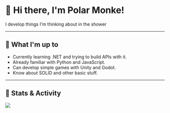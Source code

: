 # 👋 Hi there, I'm Polar Monke!

I develop things I'm thinking about in the shower

---

## 🚀 What I'm up to

- Currently learning .NET and trying to build APIs with it.
- Already familiar with Python and JavaScript.
- Can develop simple games with Unity and Godot.
- Know about SOLID and other basic stuff.

---

## 🌟 Stats & Activity

<picture>
  <source
    srcset="https://github-readme-stats.vercel.app/api?username=PolarMonke&show_icons=true&theme=synthwave"
    media="(prefers-color-scheme: dark)"
  />
  <source
    srcset="[https://github-readme-stats.vercel.app/api?username=anuraghazra&show_icons=true](https://github-readme-stats.vercel.app/api/top-langs/?username=PolarMonke&show_icons=true&theme=synthwave)"
    media="(prefers-color-scheme: light), (prefers-color-scheme: no-preference)"
  />
  <img src="https://github-readme-stats.vercel.app/api?username=PolarMonke&show_icons=true&theme=synthwave" />
</picture>
